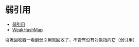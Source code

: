 # 弱引用
- [弱引用](../../src/main/java/cool/zzy/demo/reference/WeakReferenceTest.java)
- [WeakHashMap](../../src/main/java/xyz/zzyitj/source/java/util/WeakHashMap.java)

垃圾回收器一看到弱引用就回收了，不管有没有对象指向它（弱引用）

